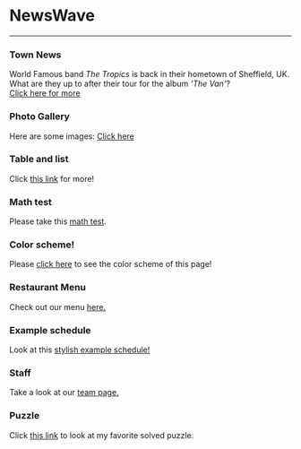 <h1>NewsWave</h1>
<hr/>
<h3>Town News</h3>
<p> World Famous band <em>The Tropics</em> is back in their hometown of Sheffield, UK. What are they up to after their tour for the album <i>'The Van'</i>?<br/>
<a href="/BasicWebDesign/NewsArticle.pdf" target="_self">Click here for more</a></p>
<h3>Photo Gallery</h3>
<p>Here are some images: 
<a href="/Photo/Dogs.html" target="_self">Click here</a></p>
<h3>Table and list</h3>
<p>Click <a href="/BasicWebDesign/TableNList.html" target="_self">this link</a> for more!</p>
<h3>Math test</h3>
<p>Please take this <a href="/BasicWebDesign/MathTest.html" target="_self">math test</a>.</p>
<h3>Color scheme!</h3>
<p>Please <a href="/BasicWebDesign/ColoringWeb.html" target="_self">click here</a> to see the color scheme of this page!</p>
<h3>Restaurant Menu</h3>
<p>Check out our menu <a href="/BasicWebDesign/RestaurantMenu.html" target="_self">here.</a></p>
<h3>Example schedule</h3>
<p>Look at this <a href="/BasicWebDesign/StylishSchedule.html" target="_self">stylish example schedule!</a></p>
<h3>Staff</h3>
<p>Take a look at our <a href="/BasicWebDesign/Team/TeamPage.html" target="_self">team page.</a></p>
<h3>Puzzle</h3>
<p>Click <a href="/BasicWebDesign/ButterflyPuzzle/Butterflies.html" target="_self">this link</a> to look at my favorite solved puzzle.</p>
